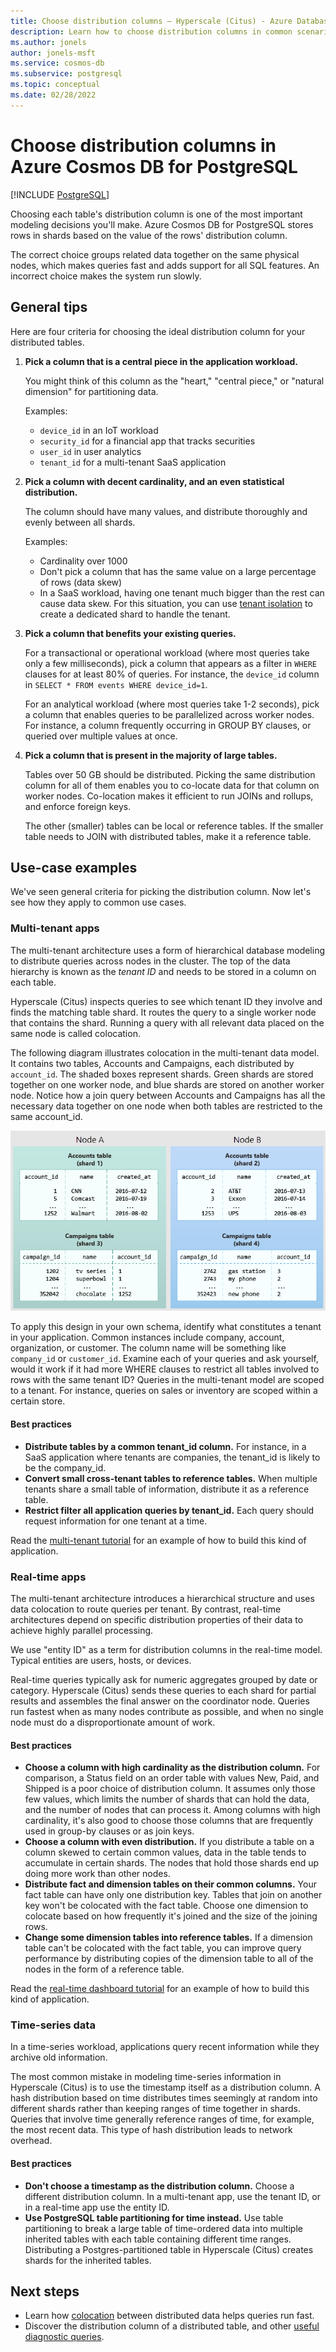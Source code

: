```yaml
---
title: Choose distribution columns – Hyperscale (Citus) - Azure Database for PostgreSQL
description: Learn how to choose distribution columns in common scenarios in Azure Cosmos DB for PostgreSQL.
ms.author: jonels
author: jonels-msft
ms.service: cosmos-db
ms.subservice: postgresql
ms.topic: conceptual
ms.date: 02/28/2022
---
```


# Choose distribution columns in Azure Cosmos DB for PostgreSQL

[!INCLUDE [PostgreSQL](../includes/appliesto-postgresql.md)]

Choosing each table's distribution column is one of the most important modeling
decisions you'll make. Azure Cosmos DB for PostgreSQL
stores rows in shards based on the value of the rows' distribution column.

The correct choice groups related data together on the same physical nodes,
which makes queries fast and adds support for all SQL features. An incorrect
choice makes the system run slowly.

## General tips

Here are four criteria for choosing the ideal distribution column for your
distributed tables.

1. **Pick a column that is a central piece in the application workload.**

   You might think of this column as the "heart," "central piece," or "natural dimension"
   for partitioning data.

   Examples:

   * `device_id` in an IoT workload
   * `security_id` for a financial app that tracks securities
   * `user_id` in user analytics
   * `tenant_id` for a multi-tenant SaaS application

2. **Pick a column with decent cardinality, and an even statistical
   distribution.**

   The column should have many values, and distribute thoroughly and evenly
   between all shards.

   Examples:

   * Cardinality over 1000
   * Don't pick a column that has the same value on a large percentage of rows
     (data skew)
   * In a SaaS workload, having one tenant much bigger than the rest can cause
     data skew. For this situation, you can use [tenant
     isolation](reference-functions.md#isolate_tenant_to_new_shard) to create a
     dedicated shard to handle the tenant.

3. **Pick a column that benefits your existing queries.**

   For a transactional or operational workload (where most queries take only a
   few milliseconds), pick a column that appears as a filter in `WHERE` clauses
   for at least 80% of queries.  For instance, the `device_id` column in `SELECT *
   FROM events WHERE device_id=1`.

   For an analytical workload (where most queries take 1-2 seconds), pick a
   column that enables queries to be parallelized across worker nodes. For
   instance, a column frequently occurring in GROUP BY clauses, or queried over
   multiple values at once.

4. **Pick a column that is present in the majority of large tables.**

   Tables over 50 GB should be distributed. Picking the same distribution column
   for all of them enables you to co-locate data for that column on worker nodes.
   Co-location makes it efficient to run JOINs and rollups, and enforce foreign
   keys.

   The other (smaller) tables can be local or reference tables. If the smaller
   table needs to JOIN with distributed tables, make it a reference table.

## Use-case examples

We've seen general criteria for picking the distribution column. Now let's see
how they apply to common use cases.

### Multi-tenant apps

The multi-tenant architecture uses a form of hierarchical database modeling to
distribute queries across nodes in the cluster. The top of the data
hierarchy is known as the *tenant ID* and needs to be stored in a column on
each table.

Hyperscale (Citus) inspects queries to see which tenant ID they involve and
finds the matching table shard. It routes the query to a single worker node
that contains the shard. Running a query with all relevant data placed on the
same node is called colocation.

The following diagram illustrates colocation in the multi-tenant data model. It
contains two tables, Accounts and Campaigns, each distributed by `account_id`.
The shaded boxes represent shards. Green shards are stored together on one
worker node, and blue shards are stored on another worker node. Notice how a
join query between Accounts and Campaigns has all the necessary data together
on one node when both tables are restricted to the same account\_id.

![Multi-tenantcolocation](media/concepts-hyperscale-choosing-distribution-column/multi-tenant-colocation.png)

To apply this design in your own schema, identify what constitutes a tenant in
your application. Common instances include company, account, organization, or
customer. The column name will be something like `company_id` or `customer_id`.
Examine each of your queries and ask yourself, would it work if it had
more WHERE clauses to restrict all tables involved to rows with the same
tenant ID?  Queries in the multi-tenant model are scoped to a tenant. For
instance, queries on sales or inventory are scoped within a certain store.

#### Best practices

-   **Distribute tables by a common tenant\_id column.** For
    instance, in a SaaS application where tenants are companies, the
    tenant\_id is likely to be the company\_id.
-   **Convert small cross-tenant tables to reference tables.** When
    multiple tenants share a small table of information, distribute it
    as a reference table.
-   **Restrict filter all application queries by tenant\_id.** Each
    query should request information for one tenant at a time.

Read the [multi-tenant
tutorial](./tutorial-design-database-multi-tenant.md) for an example of how to 
build this kind of application.

### Real-time apps

The multi-tenant architecture introduces a hierarchical structure and uses data
colocation to route queries per tenant. By contrast, real-time architectures
depend on specific distribution properties of their data to achieve highly
parallel processing.

We use "entity ID" as a term for distribution columns in the real-time model.
Typical entities are users, hosts, or devices.

Real-time queries typically ask for numeric aggregates grouped by date or
category. Hyperscale (Citus) sends these queries to each shard for partial
results and assembles the final answer on the coordinator node. Queries run
fastest when as many nodes contribute as possible, and when no single node must
do a disproportionate amount of work.

#### Best practices

-   **Choose a column with high cardinality as the distribution
    column.** For comparison, a Status field on an order table with
    values New, Paid, and Shipped is a poor choice of distribution column.
    It assumes only those few values, which limits the number of shards
    that can hold the data, and the number of nodes that can process it.
    Among columns with high cardinality, it's also good to choose those
    columns that are frequently used in group-by clauses or as join keys.
-   **Choose a column with even distribution.** If you distribute a
    table on a column skewed to certain common values, data in the
    table tends to accumulate in certain shards. The nodes that hold
    those shards end up doing more work than other nodes.
-   **Distribute fact and dimension tables on their common columns.**
    Your fact table can have only one distribution key. Tables that join
    on another key won't be colocated with the fact table. Choose
    one dimension to colocate based on how frequently it's joined and
    the size of the joining rows.
-   **Change some dimension tables into reference tables.** If a
    dimension table can't be colocated with the fact table, you can
    improve query performance by distributing copies of the dimension
    table to all of the nodes in the form of a reference table.

Read the [real-time dashboard tutorial](./tutorial-design-database-realtime.md)
for an example of how to build this kind of application.

### Time-series data

In a time-series workload, applications query recent information while they 
archive old information.

The most common mistake in modeling time-series information in Hyperscale
(Citus) is to use the timestamp itself as a distribution column. A hash
distribution based on time distributes times seemingly at random into different
shards rather than keeping ranges of time together in shards. Queries that
involve time generally reference ranges of time, for example, the most recent
data. This type of hash distribution leads to network overhead.

#### Best practices

-   **Don't choose a timestamp as the distribution column.** Choose a
    different distribution column. In a multi-tenant app, use the tenant
    ID, or in a real-time app use the entity ID.
-   **Use PostgreSQL table partitioning for time instead.** Use table
    partitioning to break a large table of time-ordered data into
    multiple inherited tables with each table containing different time
    ranges. Distributing a Postgres-partitioned table in Hyperscale (Citus) 
    creates shards for the inherited tables.

## Next steps

- Learn how [colocation](concepts-colocation.md) between distributed data helps queries run fast.
- Discover the distribution column of a distributed table, and other [useful diagnostic queries](howto-useful-diagnostic-queries.md).
